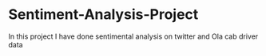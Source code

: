 # Sentiment-Analysis-Project
In this project I have done sentimental analysis on twitter and Ola cab driver data

